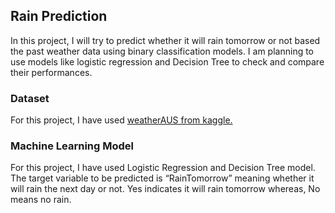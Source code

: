 ## Rain Prediction

In this project, I will try to predict whether it will rain tomorrow or not based the past weather data using binary classification models. I am planning to use models like logistic regression and Decision Tree to check and compare their performances. 


### Dataset
For this project, I have used [weatherAUS from kaggle.](https://www.kaggle.com/datasets/trisha2094/weatheraus)


### Machine Learning Model
For this project, I have used Logistic Regression and Decision Tree model. The target variable to be predicted is “RainTomorrow” meaning whether it will rain the next day or not.  Yes indicates it will rain tomorrow whereas, No means no rain.